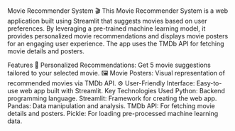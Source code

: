 Movie Recommender System 🎬
This Movie Recommender System is a web application built using Streamlit that suggests movies based on user preferences. By leveraging a pre-trained machine learning model, it provides personalized movie recommendations and displays movie posters for an engaging user experience. The app uses the TMDb API for fetching movie details and posters.

Features
🎥 Personalized Recommendations: Get 5 movie suggestions tailored to your selected movie.
🖼️ Movie Posters: Visual representation of recommended movies via TMDb API.
⚙️ User-Friendly Interface: Easy-to-use web app built with Streamlit.
Key Technologies Used
Python: Backend programming language.
Streamlit: Framework for creating the web app.
Pandas: Data manipulation and analysis.
TMDb API: For fetching movie details and posters.
Pickle: For loading pre-processed machine learning data.
